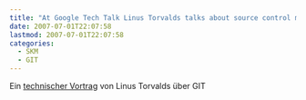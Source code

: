 ```yaml
---
title: "At Google Tech Talk Linus Torvalds talks about source control management and Git in particular."
date: 2007-07-01T22:07:58
lastmod: 2007-07-01T22:07:58
categories:
  - SKM
  - GIT
---
```

Ein <a href="http://codicesoftware.blogspot.com/2007/05/linus-torvalds-on-git-and-scm.html">technischer Vortrag</a> von Linus Torvalds über GIT

